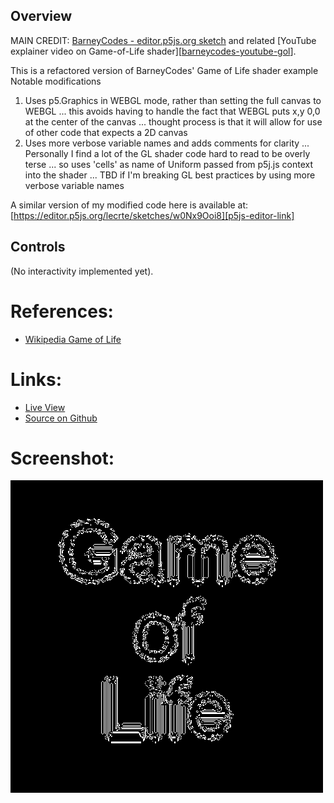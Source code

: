 
## Overview

MAIN CREDIT: 
[BarneyCodes - editor.p5js.org sketch][barneycodes-editor-gol] and related [YouTube explainer video on Game-of-Life shader][[barneycodes-youtube-gol]].


This is a refactored version of BarneyCodes' Game of Life shader example
Notable modifications

1. Uses p5.Graphics in WEBGL mode, rather than setting the full canvas to WEBGL
  ... this avoids having to handle the fact that WEBGL puts x,y 0,0 at the center of the canvas
  ... thought process is that it will allow for use of other code that expects a 2D canvas
2. Uses more verbose variable names and adds comments for clarity
  ... Personally I find a lot of the GL shader code hard to read to be overly terse
  ... so uses 'cells' as name of Uniform passed from p5j.js context into the shader
  ... TBD if I'm breaking GL best practices by using more verbose variable names

A similar version of my modified code here is available at: 
[https://editor.p5js.org/lecrte/sketches/w0Nx9Ooi8][p5js-editor-link]


## Controls

(No interactivity implemented yet).

# References:
* [Wikipedia Game of Life](https://en.wikipedia.org/wiki/Conway%27s_Game_of_Life)

# Links:

* [Live View][live-view]
* [Source on Github][source-code]

# Screenshot:

![screenshot][screenshot-01]

[p5js-home]: https://p5js.org/
[source-code]: https://github.com/brianhonohan/sketchbook/tree/master/p5js/shader-examples/game-of-life-shader/
[live-view]: https://brianhonohan.com/sketchbook/p5js/shader-examples/game-of-life-shader/
[screenshot-01]: ./screenshot-01.png
[p5js-editor-link]: https://editor.p5js.org/lecrte/sketches/w0Nx9Ooi8

[barneycodes-editor-gol]: https://editor.p5js.org/BarneyCodes/sketches/HLpsvCXus
[barneycodes-youtube-gol]: https://www.youtube.com/watch?v=XcII7comJ00